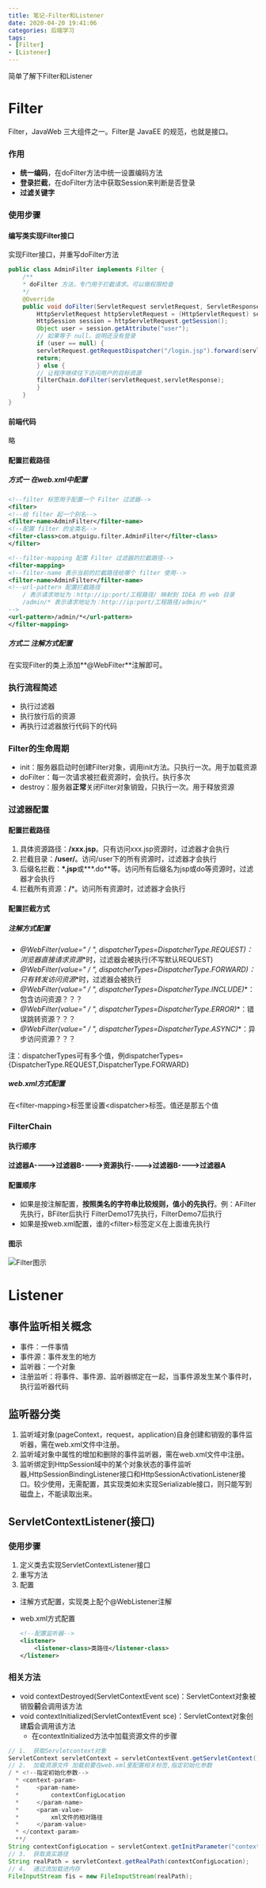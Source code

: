 ```yaml
---
title: 笔记-Filter和Listener
date: 2020-04-20 19:41:06
categories: 后端学习
tags:
- [Filter]
- [Listener]
---
```


简单了解下Filter和Listener

<!-- more -->

# Filter

Filter，JavaWeb 三大组件之一。Filter是 JavaEE 的规范，也就是接口。

### 作用

- **统一编码**，在doFilter方法中统一设置编码方法
- **登录拦截**，在doFilter方法中获取Session来判断是否登录
- **过滤关键字**

### 使用步骤

#### 编写类实现Filter接口

实现Filter接口，并重写doFilter方法

```java
public class AdminFilter implements Filter {
    /**
    * doFilter 方法，专门用于拦截请求。可以做权限检查
    */
    @Override
    public void doFilter(ServletRequest servletRequest, ServletResponse servletResponse, FilterChain filterChain) throws IOException, ServletException {
        HttpServletRequest httpServletRequest = (HttpServletRequest) servletRequest;
        HttpSession session = httpServletRequest.getSession();
        Object user = session.getAttribute("user");
        // 如果等于 null，说明还没有登录
        if (user == null) {
        servletRequest.getRequestDispatcher("/login.jsp").forward(servletRequest,servletResponse);
        return;
        } else {
        // 让程序继续往下访问用户的目标资源
        filterChain.doFilter(servletRequest,servletResponse);
        }
    }
}
```

#### 前端代码

略

#### 配置拦截路径

##### 方式一 在web.xml中配置

```xml
<!--filter 标签用于配置一个 Filter 过滤器-->
<filter>
<!--给 filter 起一个别名-->
<filter-name>AdminFilter</filter-name>
<!--配置 filter 的全类名-->
<filter-class>com.atguigu.filter.AdminFilter</filter-class>
</filter>

<!--filter-mapping 配置 Filter 过滤器的拦截路径-->
<filter-mapping>
<!--filter-name 表示当前的拦截路径给哪个 filter 使用-->
<filter-name>AdminFilter</filter-name>
<!--url-pattern 配置拦截路径
	/ 表示请求地址为：http://ip:port/工程路径/ 映射到 IDEA 的 web 目录
	/admin/* 表示请求地址为：http://ip:port/工程路径/admin/*
-->
<url-pattern>/admin/*</url-pattern>
</filter-mapping>
```

##### 方式二 注解方式配置

在实现Filter的类上添加**@WebFilter**注解即可。

### 执行流程简述

- 执行过滤器
- 执行放行后的资源
- 再执行过滤器放行代码下的代码

### Filter的生命周期

- init：服务器启动时创建Filter对象，调用init方法。只执行一次。用于加载资源
- doFilter：每一次请求被拦截资源时，会执行。执行多次
- destroy：服务器**正常**关闭Filter对象销毁，只执行一次。用于释放资源

### 过滤器配置

#### 配置拦截路径

1.  具体资源路径：**/xxx.jsp**。只有访问xxx.jsp资源时，过滤器才会执行
2.  拦截目录：**/user/**。访问/user下的所有资源时，过滤器才会执行
3.  后缀名拦截：**\*.jsp**或**\*.do**等。访问所有后缀名为jsp或do等资源时，过滤器才会执行
4.  拦截所有资源：**/***。访问所有资源时，过滤器才会执行

#### 配置拦截方式

##### 注解方式配置

- **@WebFilter(value=" /* ", dispatcherTypes=DispatcherType.REQUEST)**：浏览器直接请求**资源**时，过滤器会被执行(不写默认REQUEST)
- **@WebFilter(value=" /* ", dispatcherTypes=DispatcherType.FORWARD)**：只有转发访问**资源**时，过滤器会被执行
- **@WebFilter(value=" /* ", dispatcherTypes=DispatcherType.INCLUDE)**：包含访问资源？？？
- **@WebFilter(value=" /* ", dispatcherTypes=DispatcherType.ERROR)**：错误跳转资源？？？
- **@WebFilter(value=" /* ", dispatcherTypes=DispatcherType.ASYNC)**：异步访问资源？？？

注：dispatcherTypes可有多个值，例dispatcherTypes={DispatcherType.REQUEST,DispatcherType.FORWARD}

##### web.xml方式配置

在\<filter-mapping>标签里设置\<dispatcher>标签。值还是那五个值

### FilterChain

#### 执行顺序

**过滤器A---->过滤器B---->资源执行---->过滤器B---->过滤器A**

#### 配置顺序

- 如果是按注解配置，**按照类名的字符串比较规则，值小的先执行**。例：AFilter先执行，BFilter后执行
  FilterDemo17先执行，FilterDemo7后执行
- 如果是按web.xml配置，谁的\<filter>标签定义在上面谁先执行

#### 图示

![Filter图示](笔记-Filter和Listener/FilterChain图示.png)
# Listener

## 事件监听相关概念

- 事件：一件事情
- 事件源：事件发生的地方
- 监听器：一个对象
- 注册监听：将事件、事件源、监听器绑定在一起，当事件源发生某个事件时，执行监听器代码

## 监听器分类

1.  监听域对象(pageContext，request，application)自身创建和销毁的事件监听器，需在web.xml文件中注册。
2.  监听域对象中属性的增加和删除的事件监听器，需在web.xml文件中注册。
3.  监听绑定到HttpSession域中的某个对象状态的事件监听器,HttpSessionBindingListener接口和HttpSessionActivationListener接口。较少使用，无需配置，其实现类如未实现Serializable接口，则只能写到磁盘上，不能读取出来。
## ServletContextListener(接口)
### 使用步骤

1.  定义类去实现ServletContextListener接口
2.  重写方法
3.  配置

  - 注解方式配置，实现类上配个@WebListener注解

  - web.xml方式配置

    ```xml
    <!--配置监听器-->
    <listener>
    	<listener-class>类路径</listener-class>
    </listener>
    ```

### 相关方法
- void contextDestroyed(ServletContextEvent sce)：ServletContext对象被销毁**前**会调用该方法
- void contextInitialized(ServletContextEvent sce)：ServletContext对象创建**后**会调用该方法
  - 在contextInitialized方法中加载资源文件的步骤

```java
// 1.  获取Servletcontext对象
ServletContext servletContext = servletContextEvent.getServletContext();
// 2.  加载资源文件 加载前要在web.xml里配置相关标签,指定初始化参数
/ * <!--指定初始化参数-->
  *	<context-param>
  *		<param-name>
  *			contextConfigLocation
  *		</param-name>
  *		<param-value>
  *			xml文件的相对路径
  *		</param-value>
  * </context-param>
  **/
String contextConfigLocation = servletContext.getInitParameter("contextConfigLocation");
// 3.  获取真实路径
String realPath = servletContext.getRealPath(contextConfigLocation);
// 4.  通过流加载进内存
FileInputStream fis = new FileInputStream(realPath);
```

